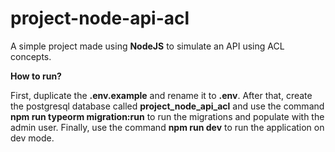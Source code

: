 <h1>project-node-api-acl</h1>

A simple project made using **NodeJS** to simulate an API using ACL concepts.

**How to run?**

First, duplicate the **.env.example** and rename it to **.env**. After that, create the postgresql database called **project_node_api_acl** and use the command **npm run typeorm migration:run** to run the migrations and populate with the admin user. Finally, use the command **npm run dev** to run the application on dev mode.
